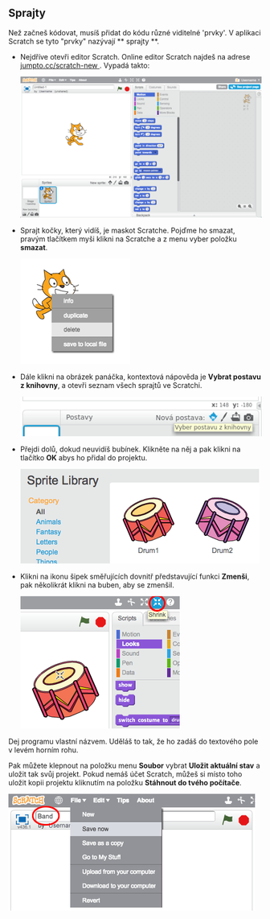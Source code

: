 ## Sprajty

Než začneš kódovat, musíš přidat do kódu různé viditelné 'prvky'. V aplikaci Scratch se tyto "prvky" nazývají ** sprajty **.

+ Nejdříve otevři editor Scratch. Online editor Scratch najdeš na adrese <a href="http://jumpto.cc/scratch-new" target="_blank"> jumpto.cc/scratch-new </a>. Vypadá takto:
    
    ![screenshot](images/band-scratch.png)

+ Sprajt kočky, který vidíš, je maskot Scratche. Pojďme ho smazat, pravým tlačítkem myši klikni na Scratche a z menu vyber položku **smazat**.
    
    ![screenshot](images/band-delete.png)

+ Dále klikni na obrázek panáčka, kontextová nápověda je **Vybrat postavu z knihovny**, a otevři seznam všech sprajtů ve Scratchi.
    
    ![screenshot](images/band-sprite-library.png)

+ Přejdi dolů, dokud neuvidíš bubínek. Klikněte na něj a pak klikni na tlačítko **OK** abys ho přidal do projektu.
    
    ![screenshot](images/band-sprite-drum.png)

+ Klikni na ikonu šipek směřujících dovnitř představující funkci **Zmenši**, pak několikrát klikni na buben, aby se zmenšil.
    
    ![screenshot](images/band-shrink.png)

Dej programu vlastní názvem. Uděláš to tak, že ho zadáš do textového pole v levém horním rohu.

Pak můžete klepnout na položku menu **Soubor** vybrat **Uložit aktuální stav** a uložit tak svůj projekt. Pokud nemáš účet Scratch, můžeš si místo toho uložit kopii projektu kliknutím na položku **Stáhnout do tvého počítače**.

![screenshot](images/band-save.png)